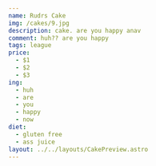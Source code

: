 ```yaml
---
name: Rudrs Cake
img: /cakes/9.jpg
description: cake. are you happy anav
comment: huh?? are you happy
tags: league
price:
  - $1
  - $2
  - $3
ing:
  - huh
  - are
  - you
  - happy
  - now
diet:
  - gluten free
  - ass juice
layout: ../../layouts/CakePreview.astro
---
```


